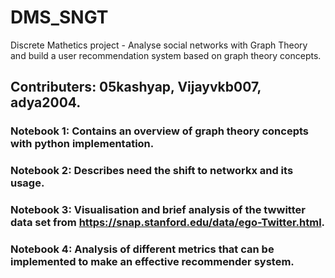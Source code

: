 # DMS_SNGT

Discrete Mathetics project - Analyse social networks with Graph Theory and build a user recommendation system based on graph theory concepts.

## Contributers: 05kashyap, Vijayvkb007, adya2004.

### Notebook 1: Contains an overview of graph theory concepts with python implementation.

### Notebook 2: Describes need the shift to networkx and its usage.

### Notebook 3: Visualisation and brief analysis of the twwitter data set from https://snap.stanford.edu/data/ego-Twitter.html.

### Notebook 4: Analysis of different metrics that can be implemented to make an effective recommender system.
